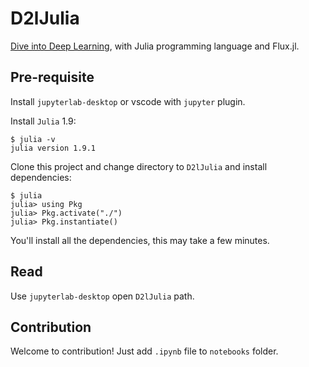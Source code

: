 # D2lJulia

[Dive into Deep Learning](https://d2l.ai/index.html), with Julia programming language and Flux.jl.

## Pre-requisite

Install `jupyterlab-desktop` or vscode with `jupyter` plugin.

Install `Julia` 1.9:

``` shell
$ julia -v
julia version 1.9.1
```

Clone this project and change directory to `D2lJulia` and install dependencies:

``` shell
$ julia
julia> using Pkg
julia> Pkg.activate("./")
julia> Pkg.instantiate()
```

You'll install all the dependencies, this may take a few minutes.

## Read

Use `jupyterlab-desktop` open `D2lJulia` path.

## Contribution

Welcome to contribution! Just add `.ipynb` file to `notebooks` folder.